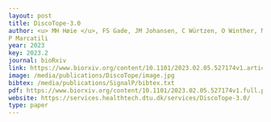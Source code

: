 ```yaml
--- 
layout: post
title: DiscoTope-3.0 
author: <u> MH Høie </u>, FS Gade, JM Johansen, C Würtzen, O Winther, M Nielsen,
P Marcatili
year: 2023
key: 2023.2
journal: bioRxiv
link: https://www.biorxiv.org/content/10.1101/2023.02.05.527174v1.article-metrics
image: /media/publications/DiscoTope/image.jpg
bibtex: /media/publications/SignalP/bibtex.txt
pdf: https://www.biorxiv.org/content/10.1101/2023.02.05.527174v1.full.pdf
website: https://services.healthtech.dtu.dk/services/DiscoTope-3.0/
type: paper
---
```

